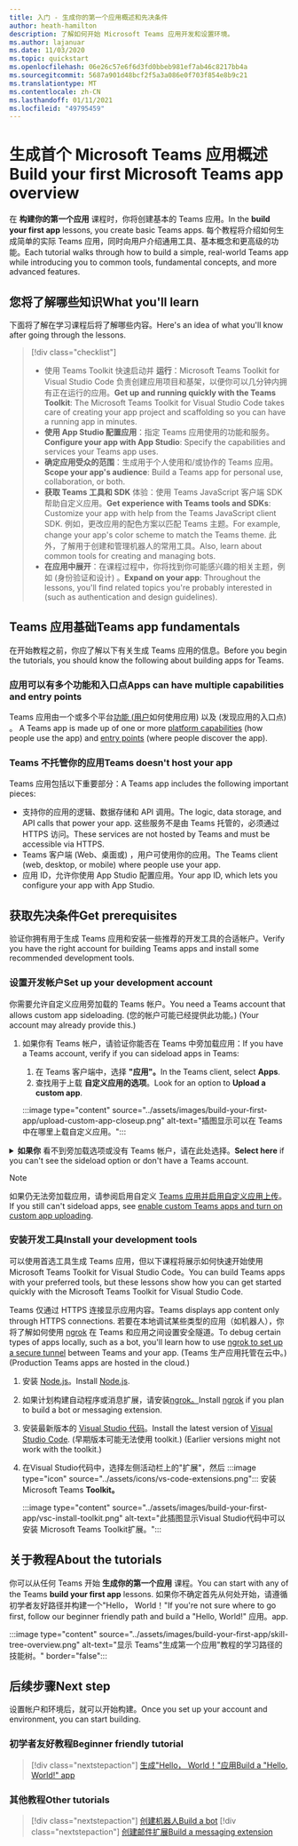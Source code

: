 ```yaml
---
title: 入门 - 生成你的第一个应用概述和先决条件
author: heath-hamilton
description: 了解如何开始 Microsoft Teams 应用开发和设置环境。
ms.author: lajanuar
ms.date: 11/03/2020
ms.topic: quickstart
ms.openlocfilehash: 06e26c57e6f6d3fd0bbeb981ef7ab46c8217bb4a
ms.sourcegitcommit: 5687a901d48bcf2f5a3a086e0f703f854e8b9c21
ms.translationtype: MT
ms.contentlocale: zh-CN
ms.lasthandoff: 01/11/2021
ms.locfileid: "49795459"
---
```

# <a name="build-your-first-microsoft-teams-app-overview"></a><span data-ttu-id="eb19a-103">生成首个 Microsoft Teams 应用概述</span><span class="sxs-lookup"><span data-stu-id="eb19a-103">Build your first Microsoft Teams app overview</span></span>

<span data-ttu-id="eb19a-104">在 **构建你的第一个应用** 课程时，你将创建基本的 Teams 应用。</span><span class="sxs-lookup"><span data-stu-id="eb19a-104">In the **build your first app** lessons, you create basic Teams apps.</span></span> <span data-ttu-id="eb19a-105">每个教程将介绍如何生成简单的实际 Teams 应用，同时向用户介绍通用工具、基本概念和更高级的功能。</span><span class="sxs-lookup"><span data-stu-id="eb19a-105">Each tutorial walks through how to build a simple, real-world Teams app while introducing you to common tools, fundamental concepts, and more advanced features.</span></span>

## <a name="what-youll-learn"></a><span data-ttu-id="eb19a-106">您将了解哪些知识</span><span class="sxs-lookup"><span data-stu-id="eb19a-106">What you'll learn</span></span>

<span data-ttu-id="eb19a-107">下面将了解在学习课程后将了解哪些内容。</span><span class="sxs-lookup"><span data-stu-id="eb19a-107">Here's an idea of what you'll know after going through the lessons.</span></span>

> [!div class="checklist"]
  >
  > * <span data-ttu-id="eb19a-108">使用 Teams Toolkit 快速启动并 **运行**：Microsoft Teams Toolkit for Visual Studio Code 负责创建应用项目和基架，以便你可以几分钟内拥有正在运行的应用。</span><span class="sxs-lookup"><span data-stu-id="eb19a-108">**Get up and running quickly with the Teams Toolkit**: The Microsoft Teams Toolkit for Visual Studio Code takes care of creating your app project and scaffolding so you can have a running app in minutes.</span></span>
  > * <span data-ttu-id="eb19a-109">**使用 App Studio 配置应用**：指定 Teams 应用使用的功能和服务。</span><span class="sxs-lookup"><span data-stu-id="eb19a-109">**Configure your app with App Studio**: Specify the capabilities and services your Teams app uses.</span></span>
  > * <span data-ttu-id="eb19a-110">**确定应用受众的范围**：生成用于个人使用和/或协作的 Teams 应用。</span><span class="sxs-lookup"><span data-stu-id="eb19a-110">**Scope your app's audience**: Build a Teams app for personal use, collaboration, or both.</span></span>
> * <span data-ttu-id="eb19a-111">**获取 Teams 工具和 SDK** 体验：使用 Teams JavaScript 客户端 SDK 帮助自定义应用。</span><span class="sxs-lookup"><span data-stu-id="eb19a-111">**Get experience with Teams tools and SDKs**: Customize your app with help from the Teams JavaScript client SDK.</span></span> <span data-ttu-id="eb19a-112">例如，更改应用的配色方案以匹配 Teams 主题。</span><span class="sxs-lookup"><span data-stu-id="eb19a-112">For example, change your app's color scheme to match the Teams theme.</span></span> <span data-ttu-id="eb19a-113">此外，了解用于创建和管理机器人的常用工具。</span><span class="sxs-lookup"><span data-stu-id="eb19a-113">Also, learn about common tools for creating and managing bots.</span></span>
  > * <span data-ttu-id="eb19a-114">**在应用中展开**：在课程过程中，你将找到你可能感兴趣的相关主题，例如 (身份验证和设计) 。</span><span class="sxs-lookup"><span data-stu-id="eb19a-114">**Expand on your app**: Throughout the lessons, you'll find related topics you're probably interested in (such as authentication and design guidelines).</span></span>

## <a name="teams-app-fundamentals"></a><span data-ttu-id="eb19a-115">Teams 应用基础</span><span class="sxs-lookup"><span data-stu-id="eb19a-115">Teams app fundamentals</span></span>

<span data-ttu-id="eb19a-116">在开始教程之前，你应了解以下有关生成 Teams 应用的信息。</span><span class="sxs-lookup"><span data-stu-id="eb19a-116">Before you begin the tutorials, you should know the following about building apps for Teams.</span></span>

### <a name="apps-can-have-multiple-capabilities-and-entry-points"></a><span data-ttu-id="eb19a-117">应用可以有多个功能和入口点</span><span class="sxs-lookup"><span data-stu-id="eb19a-117">Apps can have multiple capabilities and entry points</span></span>

<span data-ttu-id="eb19a-118">Teams 应用由一个或多个平台[功能 (用户](../concepts/capabilities-overview.md)如何使用应用) 以及 (发现应用的入口点) 。 [](../concepts/extensibility-points.md)</span><span class="sxs-lookup"><span data-stu-id="eb19a-118">A Teams app is made up of one or more [platform capabilities](../concepts/capabilities-overview.md) (how people use the app) and [entry points](../concepts/extensibility-points.md) (where people discover the app).</span></span>

### <a name="teams-doesnt-host-your-app"></a><span data-ttu-id="eb19a-119">Teams 不托管你的应用</span><span class="sxs-lookup"><span data-stu-id="eb19a-119">Teams doesn't host your app</span></span>

<span data-ttu-id="eb19a-120">Teams 应用包括以下重要部分：</span><span class="sxs-lookup"><span data-stu-id="eb19a-120">A Teams app includes the following important pieces:</span></span>

* <span data-ttu-id="eb19a-121">支持你的应用的逻辑、数据存储和 API 调用。</span><span class="sxs-lookup"><span data-stu-id="eb19a-121">The logic, data storage, and API calls that power your app.</span></span> <span data-ttu-id="eb19a-122">这些服务不是由 Teams 托管的，必须通过 HTTPS 访问。</span><span class="sxs-lookup"><span data-stu-id="eb19a-122">These services are not hosted by Teams and must be accessible via HTTPS.</span></span>
* <span data-ttu-id="eb19a-123">Teams 客户端 (Web、桌面或) ，用户可使用你的应用。</span><span class="sxs-lookup"><span data-stu-id="eb19a-123">The Teams client (web, desktop, or mobile) where people use your app.</span></span>
* <span data-ttu-id="eb19a-124">应用 ID，允许你使用 App Studio 配置应用。</span><span class="sxs-lookup"><span data-stu-id="eb19a-124">Your app ID, which lets you configure your app with App Studio.</span></span>

## <a name="get-prerequisites"></a><span data-ttu-id="eb19a-125">获取先决条件</span><span class="sxs-lookup"><span data-stu-id="eb19a-125">Get prerequisites</span></span>

<span data-ttu-id="eb19a-126">验证你拥有用于生成 Teams 应用和安装一些推荐的开发工具的合适帐户。</span><span class="sxs-lookup"><span data-stu-id="eb19a-126">Verify you have the right account for building Teams apps and install some recommended development tools.</span></span>

### <a name="set-up-your-development-account"></a><span data-ttu-id="eb19a-127">设置开发帐户</span><span class="sxs-lookup"><span data-stu-id="eb19a-127">Set up your development account</span></span>

<span data-ttu-id="eb19a-128">你需要允许自定义应用旁加载的 Teams 帐户。</span><span class="sxs-lookup"><span data-stu-id="eb19a-128">You need a Teams account that allows custom app sideloading.</span></span> <span data-ttu-id="eb19a-129"> (您的帐户可能已经提供此功能。) </span><span class="sxs-lookup"><span data-stu-id="eb19a-129">(Your account may already provide this.)</span></span>

1. <span data-ttu-id="eb19a-130">如果你有 Teams 帐户，请验证你能否在 Teams 中旁加载应用：</span><span class="sxs-lookup"><span data-stu-id="eb19a-130">If you have a Teams account, verify if you can sideload apps in Teams:</span></span>
    1. <span data-ttu-id="eb19a-131">在 Teams 客户端中，选择 **"应用"。**</span><span class="sxs-lookup"><span data-stu-id="eb19a-131">In the Teams client, select **Apps**.</span></span>
    1. <span data-ttu-id="eb19a-132">查找用于上载 **自定义应用的选项**。</span><span class="sxs-lookup"><span data-stu-id="eb19a-132">Look for an option to **Upload a custom app**.</span></span>

    :::image type="content" source="../assets/images/build-your-first-app/upload-custom-app-closeup.png" alt-text="插图显示可以在 Teams 中在哪里上载自定义应用。":::

<!-- markdownlint-disable MD033 -->
<details>

<summary><span data-ttu-id="eb19a-134"><b>如果你</b> 看不到旁加载选项或没有 Teams 帐户，请在此处选择。</span><span class="sxs-lookup"><span data-stu-id="eb19a-134"><b>Select here</b> if you can't see the sideload option or don't have a Teams account.</span></span></summary>

<span data-ttu-id="eb19a-135">通过加入 Microsoft 365 开发人员计划，你可以获取允许应用旁加载的免费 Teams 测试帐户。</span><span class="sxs-lookup"><span data-stu-id="eb19a-135">You can get a free Teams test account that allows app sideloading by joining the Microsoft 365 developer program.</span></span> <span data-ttu-id="eb19a-136"> (注册过程大约需要两分钟。) </span><span class="sxs-lookup"><span data-stu-id="eb19a-136">(The registration process takes approximately two minutes.)</span></span>

1. <span data-ttu-id="eb19a-137">转到 [Microsoft 365 开发人员计划](https://developer.microsoft.com/microsoft-365/dev-program)。</span><span class="sxs-lookup"><span data-stu-id="eb19a-137">Go to the [Microsoft 365 developer program](https://developer.microsoft.com/microsoft-365/dev-program).</span></span>
1. <span data-ttu-id="eb19a-138">选择 **"立即加入** "并按照屏幕上的说明操作。</span><span class="sxs-lookup"><span data-stu-id="eb19a-138">Select **Join Now** and follow the onscreen instructions.</span></span>
1. <span data-ttu-id="eb19a-139">当你进入欢迎屏幕时，选择 **"设置 E5 订阅"。**</span><span class="sxs-lookup"><span data-stu-id="eb19a-139">When you get to the welcome screen, select **Set up E5 subscription**.</span></span>
1. <span data-ttu-id="eb19a-140">设置管理员帐户。</span><span class="sxs-lookup"><span data-stu-id="eb19a-140">Set up your administrator account.</span></span> <span data-ttu-id="eb19a-141">完成后，应看到如下所示的屏幕。</span><span class="sxs-lookup"><span data-stu-id="eb19a-141">Once you finish, you should see a screen like this.</span></span>
:::image type="content" source="../assets/images/build-your-first-app/dev-program-subscription.png" alt-text="注册 Microsoft 365 开发人员计划后看到的示例。":::
1. <span data-ttu-id="eb19a-143">使用刚设置的管理员帐户登录到 Teams。</span><span class="sxs-lookup"><span data-stu-id="eb19a-143">Log in to Teams using the administrator account you just set up.</span></span>
1. <span data-ttu-id="eb19a-144">验证你现在是否具有" **上载自定义应用"** 选项。</span><span class="sxs-lookup"><span data-stu-id="eb19a-144">Verify if you now have the **Upload a custom app** option.</span></span>

</details>

> [!Note]
> <span data-ttu-id="eb19a-145">如果仍无法旁加载应用，请参阅启用自定义 [Teams 应用并启用自定义应用上传](https://docs.microsoft.com/microsoftteams/platform/concepts/build-and-test/prepare-your-o365-tenant#enable-custom-teams-apps-and-turn-on-custom-app-uploading)。</span><span class="sxs-lookup"><span data-stu-id="eb19a-145">If you still can't sideload apps, see [enable custom Teams apps and turn on custom app uploading](https://docs.microsoft.com/microsoftteams/platform/concepts/build-and-test/prepare-your-o365-tenant#enable-custom-teams-apps-and-turn-on-custom-app-uploading).</span></span>

### <a name="install-your-development-tools"></a><span data-ttu-id="eb19a-146">安装开发工具</span><span class="sxs-lookup"><span data-stu-id="eb19a-146">Install your development tools</span></span>

<span data-ttu-id="eb19a-147">可以使用首选工具生成 Teams 应用，但以下课程将展示如何快速开始使用 Microsoft Teams Toolkit for Visual Studio Code。</span><span class="sxs-lookup"><span data-stu-id="eb19a-147">You can build Teams apps with your preferred tools, but these lessons show how you can get started quickly with the Microsoft Teams Toolkit for Visual Studio Code.</span></span>

<span data-ttu-id="eb19a-148">Teams 仅通过 HTTPS 连接显示应用内容。</span><span class="sxs-lookup"><span data-stu-id="eb19a-148">Teams displays app content only through HTTPS connections.</span></span> <span data-ttu-id="eb19a-149">若要在本地调试某些类型的应用（如机器人），你将了解如何使用 [ngrok](../concepts/build-and-test/debug.md#locally-hosted) 在 Teams 和应用之间设置安全隧道。</span><span class="sxs-lookup"><span data-stu-id="eb19a-149">To debug certain types of apps locally, such as a bot, you'll learn how to use [ngrok to set up a secure tunnel](../concepts/build-and-test/debug.md#locally-hosted) between Teams and your app.</span></span> <span data-ttu-id="eb19a-150"> (Teams 生产应用托管在云中。) </span><span class="sxs-lookup"><span data-stu-id="eb19a-150">(Production Teams apps are hosted in the cloud.)</span></span>

1. <span data-ttu-id="eb19a-151">安装 [Node.js](https://nodejs.org/en/)。</span><span class="sxs-lookup"><span data-stu-id="eb19a-151">Install [Node.js](https://nodejs.org/en/).</span></span>
1. <span data-ttu-id="eb19a-152">如果计划构建自动程序或消息扩展，请安装[ngrok。](https://ngrok.com/download)</span><span class="sxs-lookup"><span data-stu-id="eb19a-152">Install [ngrok](https://ngrok.com/download) if you plan to build a bot or messaging extension.</span></span>
1. <span data-ttu-id="eb19a-153">安装最新版本的 [Visual Studio 代码](https://code.visualstudio.com/download)。</span><span class="sxs-lookup"><span data-stu-id="eb19a-153">Install the latest version of [Visual Studio Code](https://code.visualstudio.com/download).</span></span> <span data-ttu-id="eb19a-154"> (早期版本可能无法使用 toolkit.) </span><span class="sxs-lookup"><span data-stu-id="eb19a-154">(Earlier versions might not work with the toolkit.)</span></span>
1. 在Visual Studio代码中，选择左侧活动栏上的"扩展"，然后 :::image type="icon" source="../assets/icons/vs-code-extensions.png"::: 安装 Microsoft Teams **Toolkit。**

    :::image type="content" source="../assets/images/build-your-first-app/vsc-install-toolkit.png" alt-text="此插图显示Visual Studio代码中可以安装 Microsoft Teams Toolkit扩展。":::

## <a name="about-the-tutorials"></a><span data-ttu-id="eb19a-157">关于教程</span><span class="sxs-lookup"><span data-stu-id="eb19a-157">About the tutorials</span></span>

<span data-ttu-id="eb19a-158">你可以从任何 Teams 开始 **生成你的第一个应用** 课程。</span><span class="sxs-lookup"><span data-stu-id="eb19a-158">You can start with any of the Teams **build your first app** lessons.</span></span> <span data-ttu-id="eb19a-159">如果你不确定首先从何处开始，请遵循初学者友好路径并构建一个"Hello， World！"</span><span class="sxs-lookup"><span data-stu-id="eb19a-159">If you're not sure where to go first, follow our beginner friendly path and build a "Hello, World!"</span></span> <span data-ttu-id="eb19a-160">应用。</span><span class="sxs-lookup"><span data-stu-id="eb19a-160">app.</span></span>

:::image type="content" source="../assets/images/build-your-first-app/skill-tree-overview.png" alt-text="显示 Teams&quot;生成第一个应用&quot;教程的学习路径的技能树。" border="false":::

## <a name="next-step"></a><span data-ttu-id="eb19a-162">后续步骤</span><span class="sxs-lookup"><span data-stu-id="eb19a-162">Next step</span></span>

<span data-ttu-id="eb19a-163">设置帐户和环境后，就可以开始构建。</span><span class="sxs-lookup"><span data-stu-id="eb19a-163">Once you set up your account and environment, you can start building.</span></span>

### <a name="beginner-friendly-tutorial"></a><span data-ttu-id="eb19a-164">初学者友好教程</span><span class="sxs-lookup"><span data-stu-id="eb19a-164">Beginner friendly tutorial</span></span>

> [!div class="nextstepaction"]
> [<span data-ttu-id="eb19a-165">生成"Hello， World！"应用</span><span class="sxs-lookup"><span data-stu-id="eb19a-165">Build a "Hello, World!" app</span></span>](../build-your-first-app/build-and-run.md)

### <a name="other-tutorials"></a><span data-ttu-id="eb19a-166">其他教程</span><span class="sxs-lookup"><span data-stu-id="eb19a-166">Other tutorials</span></span>

> [!div class="nextstepaction"]
> [<span data-ttu-id="eb19a-167">创建机器人</span><span class="sxs-lookup"><span data-stu-id="eb19a-167">Build a bot</span></span>](../build-your-first-app/build-bot.md)
> [!div class="nextstepaction"]
> [<span data-ttu-id="eb19a-168">创建邮件扩展</span><span class="sxs-lookup"><span data-stu-id="eb19a-168">Build a messaging extension</span></span>](../build-your-first-app/build-messaging-extension.md)
